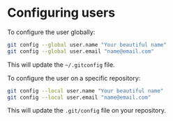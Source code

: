 # Configuring users

To configure the user globally:

```sh
git config --global user.name "Your beautiful name"
git config --global user.email "name@email.com"
```

This will update the `~/.gitconfig` file.

To configure the user on a specific repository:

```sh
git config --local user.name "Your beautiful name"
git config --local user.email "name@email.com"
```

This will update the `.git/config` file on your repository.